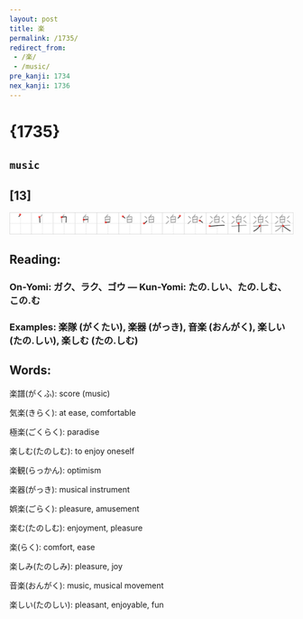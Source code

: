 ```yaml
---
layout: post
title: 楽
permalink: /1735/
redirect_from:
 - /楽/
 - /music/
pre_kanji: 1734
nex_kanji: 1736
---
```


# {1735}

## `music`

## [13]

<div class="stroke"><img src="../images/E6A5BD.png" /></div>

## Reading:

### On-Yomi: ガク、ラク、ゴウ &mdash; Kun-Yomi: たの.しい、たの.しむ、この.む

### Examples: 楽隊 (がくたい), 楽器 (がっき), 音楽 (おんがく), 楽しい (たの.しい), 楽しむ (たの.しむ)

## Words:

楽譜(がくふ): score (music)

気楽(きらく): at ease, comfortable

極楽(ごくらく): paradise

楽しむ(たのしむ): to enjoy oneself

楽観(らっかん): optimism

楽器(がっき): musical instrument

娯楽(ごらく): pleasure, amusement

楽む(たのしむ): enjoyment, pleasure

楽(らく): comfort, ease

楽しみ(たのしみ): pleasure, joy

音楽(おんがく): music, musical movement

楽しい(たのしい): pleasant, enjoyable, fun
